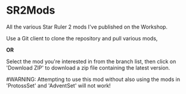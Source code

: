 # SR2Mods
All the various Star Ruler 2 mods I've published on the Workshop.

Use a Git client to clone the repository and pull various mods,

**OR**

Select the mod you're interested in from the branch list, then click on 'Download ZIP' to download a zip file containing the latest version.

#WARNING: Attempting to use this mod without also using the mods in 'ProtossSet' and 'AdventSet' will not work!
